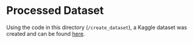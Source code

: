 # Processed Dataset

Using the code in this directory (`/create_dataset`), a Kaggle dataset was created and can be found [here](https://www.kaggle.com/datasets/reymaster/hwsd-landsat-processed).
